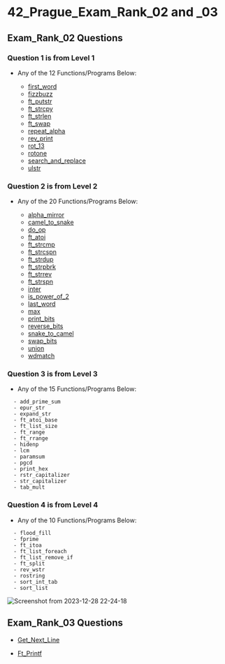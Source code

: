 # 42_Prague_Exam_Rank_02 and _03

## Exam_Rank_02 Questions

### Question 1 is from Level 1
* Any of the 12 Functions/Programs Below:
  
  - [first_word](https://github.com/OnnaMcadva/42_Prague_Exam_Rank_02_and_03/blob/main/Level01/first_word.c)
  - [fizzbuzz](https://github.com/OnnaMcadva/42_Prague_Exam_Rank_02_and_03/blob/main/Level01/fizzbuzz.c)
  - [ft_putstr](https://github.com/OnnaMcadva/42_Prague_Exam_Rank_02_and_03/blob/main/Level01/ft_putstr.c)
  - [ft_strcpy](https://github.com/OnnaMcadva/42_Prague_Exam_Rank_02_and_03/blob/main/Level01/ft_strcpy.c)
  - [ft_strlen](https://github.com/OnnaMcadva/42_Prague_Exam_Rank_02_and_03/blob/main/Level01/ft_strlen.c)
  - [ft_swap](https://github.com/OnnaMcadva/42_Prague_Exam_Rank_02_and_03/blob/main/Level01/ft_swap.c)
  - [repeat_alpha](https://github.com/OnnaMcadva/42_Prague_Exam_Rank_02_and_03/blob/main/Level01/repeat_alpha.c)
  - [rev_print](https://github.com/OnnaMcadva/42_Prague_Exam_Rank_02_and_03/blob/main/Level01/rev_print.c)
  - [rot_13](https://github.com/OnnaMcadva/42_Prague_Exam_Rank_02_and_03/blob/main/Level01/rot_13.c)
  - [rotone](https://github.com/OnnaMcadva/42_Prague_Exam_Rank_02_and_03/blob/main/Level01/rotone.c)
  - [search_and_replace](https://github.com/OnnaMcadva/42_Prague_Exam_Rank_02_and_03/blob/main/Level01/search_and_replace.c)
  - [ulstr](https://github.com/OnnaMcadva/42_Prague_Exam_Rank_02_and_03/blob/main/Level01/ulstr.c)

### Question 2 is from Level 2
* Any of the 20 Functions/Programs Below:
  
  - [alpha_mirror](https://github.com/OnnaMcadva/42_Prague_Exam_Rank_02_and_03/blob/main/Level02/alpha_mirror.c)
  - [camel_to_snake](https://github.com/OnnaMcadva/42_Prague_Exam_Rank_02_and_03/blob/main/Level02/camel_to_snake.c)
  - [do_op](https://github.com/OnnaMcadva/42_Prague_Exam_Rank_02_and_03/blob/main/Level02/do_op.c)
  - [ft_atoi](https://github.com/OnnaMcadva/42_Prague_Exam_Rank_02_and_03/blob/main/Level02/ft_atoi.c)
  - [ft_strcmp](https://github.com/OnnaMcadva/42_Prague_Exam_Rank_02_and_03/blob/main/Level02/ft_strcmp.c)
  - [ft_strcspn](https://github.com/OnnaMcadva/42_Prague_Exam_Rank_02_and_03/blob/main/Level02/ft_strcspn.c)
  - [ft_strdup](https://github.com/OnnaMcadva/42_Prague_Exam_Rank_02_and_03/blob/main/Level02/ft_strdup.c)
  - [ft_strpbrk](https://github.com/OnnaMcadva/42_Prague_Exam_Rank_02_and_03/blob/main/Level02/ft_strpbrk.c)
  - [ft_strrev](https://github.com/OnnaMcadva/42_Prague_Exam_Rank_02_and_03/blob/main/Level02/ft_strrev.c)
  - [ft_strspn](https://github.com/OnnaMcadva/42_Prague_Exam_Rank_02_and_03/blob/main/Level02/ft_strspn.c)
  - [inter](https://github.com/OnnaMcadva/42_Prague_Exam_Rank_02_and_03/blob/main/Level02/inter.c)
  - [is_power_of_2](https://github.com/OnnaMcadva/42_Prague_Exam_Rank_02_and_03/blob/main/Level02/is_power_of_2.c)
  - [last_word](https://github.com/OnnaMcadva/42_Prague_Exam_Rank_02_and_03/blob/main/Level02/last_word.c)
  - [max](https://github.com/OnnaMcadva/42_Prague_Exam_Rank_02_and_03/blob/main/Level02/max.c)
  - [print_bits](https://github.com/OnnaMcadva/42_Prague_Exam_Rank_02_and_03/blob/main/Level02/print_bits.c)
  - [reverse_bits](https://github.com/OnnaMcadva/42_Prague_Exam_Rank_02_and_03/blob/main/Level02/reverse_bits.c)
  - [snake_to_camel](https://github.com/OnnaMcadva/42_Prague_Exam_Rank_02_and_03/blob/main/Level02/snake_to_camel.c)
  - [swap_bits](https://github.com/OnnaMcadva/42_Prague_Exam_Rank_02_and_03/blob/main/Level02/swap_bits.c)
  - [union](https://github.com/OnnaMcadva/42_Prague_Exam_Rank_02_and_03/blob/main/Level02/union.c)
  - [wdmatch](https://github.com/OnnaMcadva/42_Prague_Exam_Rank_02_and_03/blob/main/Level02/wdmatch.c)

### Question 3 is from Level 3
* Any of the 15 Functions/Programs Below:
```
  - add_prime_sum
  - epur_str
  - expand_str
  - ft_atoi_base
  - ft_list_size
  - ft_range
  - ft_rrange
  - hidenp
  - lcm
  - paramsum
  - pgcd
  - print_hex
  - rstr_capitalizer
  - str_capitalizer
  - tab_mult 
```
### Question 4 is from Level 4
* Any of the 10 Functions/Programs Below:
```
  - flood_fill
  - fprime
  - ft_itoa
  - ft_list_foreach
  - ft_list_remove_if
  - ft_split
  - rev_wstr
  - rostring
  - sort_int_tab
  - sort_list
```

![Screenshot from 2023-12-28 22-24-18](https://github.com/OnnaMcadva/42_Prague_Exam_Rank_02_and_03/assets/94723781/68e969eb-3cdf-475b-8d79-0960c55881af)


## Exam_Rank_03 Questions

- [Get_Next_Line](https://github.com/OnnaMcadva/42_Prague_Exam_Rank_02/tree/main/Level04/get_next_line)

- [Ft_Printf](https://github.com/OnnaMcadva/42_Prague_Exam_Rank_02/tree/main/Level04/ft_printf) 
